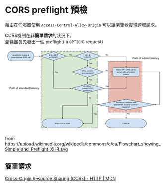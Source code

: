 # CORS preflight 預檢

藉由在伺服器使用 `Access-Control-Allow-Origin` 可以讓瀏覽器實現跨域請求。  

CORS機制在**非簡單請求**的狀況下，  
瀏覽器會先發出一個 preflight( a `OPTIONS` request)

![](Flowchart_showing_Simple_and_Preflight_XHR.svg)



from https://upload.wikimedia.org/wikipedia/commons/c/ca/Flowchart_showing_Simple_and_Preflight_XHR.svg

## 簡單請求

[Cross-Origin Resource Sharing (CORS) - HTTP | MDN](https://developer.mozilla.org/en-US/docs/Web/HTTP/CORS#Simple_requests)

